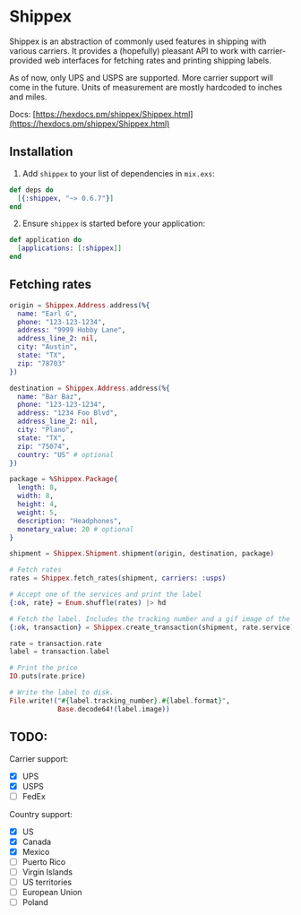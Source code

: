 # Shippex

Shippex is an abstraction of commonly used features in shipping with various carriers. It provides a (hopefully) pleasant API to work with carrier-provided web interfaces for fetching rates and printing shipping labels.

As of now, only UPS and USPS are supported. More carrier support will come in the future. Units of measurement are mostly hardcoded to inches and miles.

Docs: [https://hexdocs.pm/shippex/Shippex.html](https://hexdocs.pm/shippex/Shippex.html)

## Installation

1. Add `shippex` to your list of dependencies in `mix.exs`:

```elixir
def deps do
  [{:shippex, "~> 0.6.7"}]
end
```

2. Ensure `shippex` is started before your application:

```elixir
def application do
  [applications: [:shippex]]
end
```

## Fetching rates

```elixir
origin = Shippex.Address.address(%{
  name: "Earl G",
  phone: "123-123-1234",
  address: "9999 Hobby Lane",
  address_line_2: nil,
  city: "Austin",
  state: "TX",
  zip: "78703"
})

destination = Shippex.Address.address(%{
  name: "Bar Baz",
  phone: "123-123-1234",
  address: "1234 Foo Blvd",
  address_line_2: nil,
  city: "Plano",
  state: "TX",
  zip: "75074",
  country: "US" # optional
})

package = %Shippex.Package{
  length: 8,
  width: 8,
  height: 4,
  weight: 5,
  description: "Headphones",
  monetary_value: 20 # optional
}

shipment = Shippex.Shipment.shipment(origin, destination, package)

# Fetch rates
rates = Shippex.fetch_rates(shipment, carriers: :usps)

# Accept one of the services and print the label
{:ok, rate} = Enum.shuffle(rates) |> hd

# Fetch the label. Includes the tracking number and a gif image of the label.
{:ok, transaction} = Shippex.create_transaction(shipment, rate.service)

rate = transaction.rate
label = transaction.label

# Print the price
IO.puts(rate.price)

# Write the label to disk.
File.write!("#{label.tracking_number}.#{label.format}",
            Base.decode64!(label.image))
```

## TODO:

Carrier support:

- [x] UPS
- [x] USPS
- [ ] FedEx

Country support:

- [x] US
- [x] Canada
- [x] Mexico
- [ ] Puerto Rico
- [ ] Virgin Islands
- [ ] US territories
- [ ] European Union
- [ ] Poland
